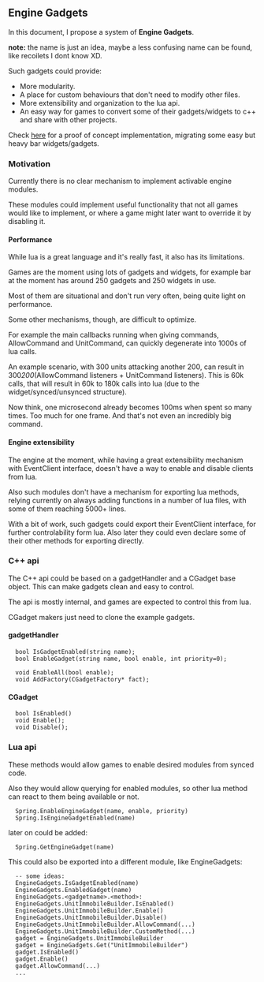 ## Engine Gadgets

In this document, I propose a system of **Engine Gadgets**.

**note:** the name is just an idea, maybe a less confusing name can be found, like recoilets I dont know XD.

Such gadgets could provide:

- More modularity.
- A place for custom behaviours that don't need to modify other files.
- More extensibility and organization to the lua api.
- An easy way for games to convert some of their gadgets/widgets to c++ and share with other projects.

Check [here](/rts/Custom/) for a proof of concept implementation, migrating some easy but heavy bar widgets/gadgets.

### Motivation

Currently there is no clear mechanism to implement activable engine modules.

These modules could implement useful functionality that not all games would like to implement, or where a game might later want to override it by disabling it.

#### Performance

While lua is a great language and it's really fast, it also has its limitations.

Games are the moment using lots of gadgets and widgets, for example bar at the moment has around 250 gadgets and 250 widgets in use.

Most of them are situational and don't run very often, being quite light on performance.

Some other mechanisms, though, are difficult to optimize.

For example the main callbacks running when giving commands, AllowCommand and UnitCommand, can quickly degenerate into 1000s of lua calls.

An example scenario, with 300 units attacking another 200, can result in 300*200*(AllowCommand listeners + UnitCommand listeners). This is 60k calls, that will result in 60k to 180k calls into lua (due to the widget/synced/unsynced structure).

Now think, one microsecond already becomes 100ms when spent so many times. Too much for one frame. And that's not even an incredibly big command.

#### Engine extensibility

The engine at the moment, while having a great extensibility mechanism with EventClient interface, doesn't have a way to enable and disable clients from lua.

Also such modules don't have a mechanism for exporting lua methods, relying currently on always adding functions in a number of lua files, with some of them reaching 5000+ lines.

With a bit of work, such gadgets could export their EventClient interface, for further controlability form lua. Also later they could even declare some of their other methods for exporting directly.


### C++ api

The C++ api could be based on a gadgetHandler and a CGadget base object. This can make gadgets clean and easy to control.

The api is mostly internal, and games are expected to control this from lua.

CGadget makers just need to clone the example gadgets.

#### gadgetHandler

```
  bool IsGadgetEnabled(string name);
  bool EnableGadget(string name, bool enable, int priority=0);

  void EnableAll(bool enable);
  void AddFactory(CGadgetFactory* fact);

```

#### CGadget

```
  bool IsEnabled()
  void Enable();
  void Disable();
```


### Lua api

These methods would allow games to enable desired modules from synced code.

Also they would allow querying for enabled modules, so other lua method can react to them being available or not.

```
  Spring.EnableEngineGadget(name, enable, priority)
  Spring.IsEngineGadgetEnabled(name)
```

later on could be added:

```
  Spring.GetEngineGadget(name)
```

This could also be exported into a different module, like EngineGadgets:


```
  -- some ideas:
  EngineGadgets.IsGadgetEnabled(name)
  EngineGadgets.EnabledGadget(name)
  EngineGadgets.<gadgetname>.<method>:
  EngineGadgets.UnitImmobileBuilder.IsEnabled()
  EngineGadgets.UnitImmobileBuilder.Enable()
  EngineGadgets.UnitImmobileBuilder.Disable()
  EngineGadgets.UnitImmobileBuilder.AllowCommand(...)
  EngineGadgets.UnitImmobileBuilder.CustomMethod(...)
  gadget = EngineGadgets.UnitImmobileBuilder
  gadget = EngineGadgets.Get("UnitImmobileBuilder")
  gadget.IsEnabled()
  gadget.Enable()
  gadget.AllowCommand(...)
  ...
```
